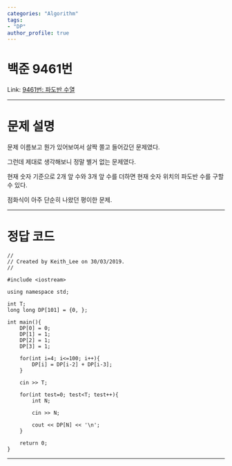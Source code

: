 ```yaml
---
categories: "Algorithm"
tags: 
- "DP"
author_profile: true
---
```

# 백준 9461번
Link: [9461번: 파도반 수열][BOJLink]

[BOJLink]: https://www.acmicpc.net/problem/9461
<hr/>

# 문제 설명
문제 이름보고 뭔가 있어보여서 살짝 쫄고 들어갔던 문제였다.

그런데 제대로 생각해보니 정말 별거 없는 문제였다.

현재 숫자 기준으로 2개 앞 수와 3개 앞 수를 더하면 현재 숫자 위치의 파도반 수를 구할 수 있다.

점화식이 아주 단순히 나왔던 평이한 문제.
<hr/>

# 정답 코드
```
//
// Created by Keith_Lee on 30/03/2019.
//

#include <iostream>

using namespace std;

int T;
long long DP[101] = {0, };

int main(){
    DP[0] = 0;
    DP[1] = 1;
    DP[2] = 1;
    DP[3] = 1;

    for(int i=4; i<=100; i++){
        DP[i] = DP[i-2] + DP[i-3];
    }

    cin >> T;

    for(int test=0; test<T; test++){
        int N;

        cin >> N;

        cout << DP[N] << '\n';
    }

    return 0;
}
```
<hr/>
